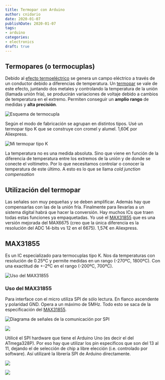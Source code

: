 ```yaml
---
title: Termopar con Arduino
author: cnidario
date: 2020-01-07
publishDate: 2020-01-07
tags:
- arduino
categories: 
- electronics
draft: true
---
```


## Termopares (o termocuplas)

Debido al [efecto termoeléctrico](https://es.wikipedia.org/wiki/Efecto%5Ftermoel%C3%A9ctrico) se genera un campo eléctrico a través de un conductor debido a diferencias de temperatura.
Un [termopar](https://es.wikipedia.org/wiki/Termopar) se vale de este efecto, juntando dos metales y controlando la temperatura de la unión (llamada unión fría), se producirán variaciones de voltaje debido
a cambios de temperatura en el extremo. Permiten conseguir un **amplio rango** de medidas y **alta precisión**.

![Esquema de termocupla](img/scheme-thermocouple.jpg "Esquema de termocupla")

Según el modo de fabricación se agrupan en distintos tipos. Usé un termopar tipo K que se construye con cromel y alumel. 1,60€ por Aliexpress.

![Mi termopar tipo K](img/termopar-tipo-k.jpg "Mi termopar tipo K")

La temperatura no es una medida absoluta. Sino que viene en función de la diferencia de temperatura entre los extremos de la unión y de donde se conecte el voltímetro. Por lo que
necesitamos controlar o conocer la temperatura de este último. A esto es lo que se llama _cold junction compensation_


## Utilización del termopar

Las señales son muy pequeñas y se deben amplificar. Además hay que compensarlas con las de la unión fría. Finalmente para llevarlas a un sistema digital habrá que hacer la conversión.
Hay muchos ICs que traen todas estas funciones ya empaquetadas. Yo usé el [MAX31855](https://datasheets.maximintegrated.com/en/ds/MAX31855.pdf) que es una versión mejorada del MAX6675 (creo que la única diferencia es la resolución del ADC 14-bits
vs 12 en el 6675). 1,57€ en Aliexpress.


## MAX31855

Es un IC especializado para termocuplas tipo K. Nos da temperaturas con resolución de 0.25ºC y permite medidas en un rango (-270ºC, 1800ºC).
Con una exactitud de +-2ºC en el rango (-200ºC, 700ºC).

![Uso del MAX31855](img/max31855/application-diagram.png "Uso del MAX31855")


### Uso del MAX31855

Para interface con el micro utiliza SPI de sólo lectura. En flanco ascendente y polaridad GND. Opera a un máximo de 5MHz. Todo esto se saca de la especificación del [MAX31855](https://datasheets.maximintegrated.com/en/ds/MAX31855.pdf).

![Diagrama de señales de la comunicación por SPI](img/max31855/spi-clk-diagram.png "Diagrama de señales de la comunicación por SPI")

![](img/max31855/spi-data.png)

Utilicé el SPI hardware que tiene el Arduino Uno
(es decir el del ATmega328P). Por eso hay que utilizar los pin específicos que son del 13 al 11, dejando el de selección de chip a libre elección (i.e. controlado por software).
Así utilizaré la librería SPI de Arduino directamente.

![](img/max31855/reading-map.png)

![](img/max31855/reading-map-descs.png)
